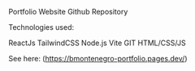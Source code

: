 Portfolio Website Github Repository 

Technologies used: 

ReactJs
TailwindCSS
Node.js
Vite
GIT
HTML/CSS/JS


See here: (https://bmontenegro-portfolio.pages.dev/)
